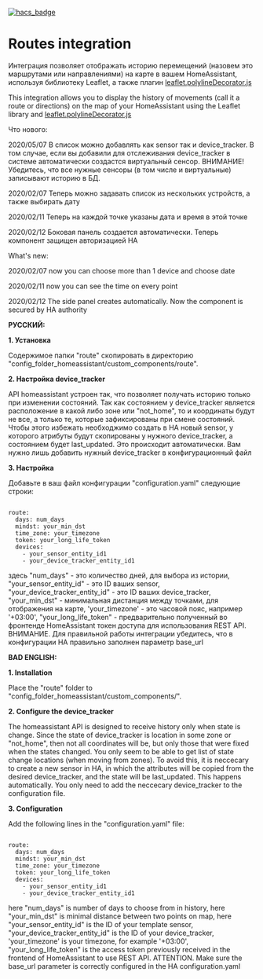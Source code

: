 [![hacs_badge](https://img.shields.io/badge/HACS-Custom-orange.svg)](https://github.com/custom-components/hacs)

# Routes integration

<p>Интеграция позволяет отображать историю перемещений (назовем это маршрутами или направлениями) на карте в вашем HomeAssistant, используя библиотеку Leaflet, а также плагин <a href='https://github.com/bbecquet/Leaflet.PolylineDecorator'>leaflet.polylineDecorator.js</a></p>
<p>This integration allows you to display the history of movements (call it a route or directions) on the map of your HomeAssistant using the Leaflet library and <a href='https://github.com/bbecquet/Leaflet.PolylineDecorator'>leaflet.polylineDecorator.js</a></p>

Что нового:

2020/05/07 В список можно добавлять как sensor так и device_tracker. В том случае, если вы добавили для отслеживания device_tracker в системе автоматически создастся виртуальный сенсор. ВНИМАНИЕ! Убедитесь, что все нужные сенсоры (в том числе и виртуальные) записывают историю в БД.

2020/02/07 Теперь можно задавать список из нескольких устройств, а также выбирать дату

2020/02/11 Теперь на каждой точке указаны дата и время в этой точке

2020/02/12 Боковая панель создается автоматически. Теперь компонент защищен авторизацией HA

What's new:

2020/02/07 now you can choose more than 1 device and choose date

2020/02/11 now you can see the time on every point

2020/02/12 The side panel creates automatically. Now the component is secured by HA authority

<p><b>РУССКИЙ:</b></p>

<p><b>1. Установка</b></p>
<p>Содержимое папки "route" скопировать в директорию "config_folder_homeassistant/custom_components/route".</p>

<p><b>2. Настройка device_tracker</b></p>
<p>API homeassistant устроен так, что позволяет получать историю только при изменении состояний. Так как состоянием у device_tracker является расположение в какой либо зоне или "not_home", то и координаты будут не все, а только те, которые зафиксированы при смене состояний. Чтобы этого избежать необходжимо создать в HA новый sensor, у которого атрибуты будут скопированы у нужного device_tracker, а состоянием будет last_updated. Это происходит автоматически. Вам нужно лишь добавить нужный device_tracker в конфигурационный файл</p>

<p><b>3. Настройка</b></p>
<p>Добавьте в ваш файл конфигурации "configuration.yaml" следующие строки:</p>
<pre><code>
route:
  days: num_days
  mindst: your_min_dst
  time_zone: your_timezone
  token: your_long_life_token
  devices:
    - your_sensor_entity_id1
    - your_device_tracker_entity_id1
</code></pre>
<p>здесь "num_days" - это количество дней, для выбора из истории, "your_sensor_entity_id" - это ID ваших sensor, "your_device_tracker_entity_id" - это ID ваших device_tracker, "your_min_dst" - минимальная дистанция между точками, для отображения на карте, 'your_timezone' - это часовой пояс, например '+03:00', "your_long_life_token" - предварительно полученный во фронтенде HomeAssistant токен доступа для использования REST API.
ВНИМАНИЕ. Для правильной работы интеграции убедитесь, что в конфигурации HA правильно заполнен параметр base_url</p>

<p><b>BAD ENGLISH:</b></p>

<p><b>1. Installation</b></p>
<p>Place the "route" folder to "config_folder_homeassistant/custom_components/".</p>

<p><b>2. Configure the device_tracker</b></p>
<p>The homeassistant API is designed to receive history only when state is change. Since the state of device_tracker is location in some zone or "not_home", then not all coordinates will be, but only those that were fixed when the states changed. You only seem to be able to get list of state change locations (when moving from zones). To avoid this, it is neccecary to create a new sensor in HA, in which the attributes will be copied from the desired device_tracker, and the state will be last_updated. This happens automatically. You only need to add the neccecary device_tracker to the configuration file.</p>

<p><b>3. Configuration</b></p>
<p>Add the following lines in the "configuration.yaml" file:</p>
<pre><code>
route:
  days: num_days
  mindst: your_min_dst
  time_zone: your_timezone
  token: your_long_life_token
  devices:
    - your_sensor_entity_id1
    - your_device_tracker_entity_id1
</code></pre>
<p>here "num_days" is number of days to choose from in history, here "your_min_dst" is minimal distance between two points on map, here "your_sensor_entity_id" is the ID of your template sensor, "your_device_tracker_entity_id" is the ID of your device_tracker, 'your_timezone' is your timezone, for example '+03:00', "your_long_life_token" is the access token previously received in the frontend of HomeAssistant to use REST API. ATTENTION. Make sure the base_url parameter is correctly configured in the HA configuration.yaml</p>
